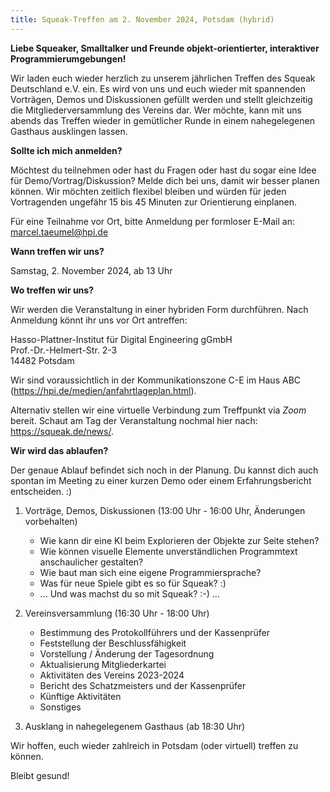 ```yaml
---
title: Squeak-Treffen am 2. November 2024, Potsdam (hybrid)
---
```


**Liebe Squeaker, Smalltalker und Freunde objekt-orientierter, interaktiver Programmierumgebungen!**

Wir laden euch wieder herzlich zu unserem jährlichen Treffen des Squeak Deutschland e.V. ein. Es wird von uns und euch wieder mit spannenden Vorträgen, Demos und Diskussionen gefüllt werden und stellt gleichzeitig die Mitgliederversammlung des Vereins dar. Wer möchte, kann mit uns abends das Treffen wieder in gemütlicher Runde in einem nahegelegenen Gasthaus ausklingen lassen.

**Sollte ich mich anmelden?**

Möchtest du teilnehmen oder hast du Fragen oder hast du sogar eine Idee für Demo/Vortrag/Diskussion? Melde dich bei uns, damit wir besser planen können. Wir möchten zeitlich flexibel bleiben und würden für jeden Vortragenden ungefähr 15 bis 45 Minuten zur Orientierung einplanen.

Für eine Teilnahme vor Ort, bitte Anmeldung per formloser E-Mail an: <marcel.taeumel@hpi.de>

**Wann treffen wir uns?**

Samstag, 2. November 2024, ab 13 Uhr

**Wo treffen wir uns?**

Wir werden die Veranstaltung in einer hybriden Form durchführen. Nach Anmeldung könnt ihr uns vor Ort antreffen:

Hasso-Plattner-Institut für Digital Engineering gGmbH
<br /> Prof.-Dr.-Helmert-Str. 2-3
<br /> 14482 Potsdam

Wir sind voraussichtlich in der Kommunikationszone C-E im Haus ABC (<https://hpi.de/medien/anfahrtlageplan.html>).

Alternativ stellen wir eine virtuelle Verbindung zum Treffpunkt via *Zoom* bereit. Schaut am Tag der Veranstaltung nochmal hier nach: <https://squeak.de/news/>.


**Wir wird das ablaufen?**

Der genaue Ablauf befindet sich noch in der Planung. Du kannst dich auch spontan im Meeting zu einer kurzen Demo oder einem Erfahrungsbericht entscheiden. :)

1. Vorträge, Demos, Diskussionen (13:00 Uhr - 16:00 Uhr, Änderungen vorbehalten)
   - Wie kann dir eine KI beim Explorieren der Objekte zur Seite stehen?
   - Wie können visuelle Elemente unverständlichen Programmtext anschaulicher gestalten?
   - Wie baut man sich eine eigene Programmiersprache?
   - Was für neue Spiele gibt es so für Squeak? :)
   - ... Und was machst du so mit Squeak? :-) ...

2. Vereinsversammlung (16:30 Uhr - 18:00 Uhr) 
   - Bestimmung des Protokollführers und der Kassenprüfer
   - Feststellung der Beschlussfähigkeit
   - Vorstellung / Änderung der Tagesordnung
   - Aktualisierung Mitgliederkartei
   - Aktivitäten des Vereins 2023-2024
   - Bericht des Schatzmeisters und der Kassenprüfer
   - Künftige Aktivitäten
   - Sonstiges

3. Ausklang in nahegelegenem Gasthaus (ab 18:30 Uhr)

Wir hoffen, euch wieder zahlreich in Potsdam (oder virtuell) treffen zu können.

Bleibt gesund!
